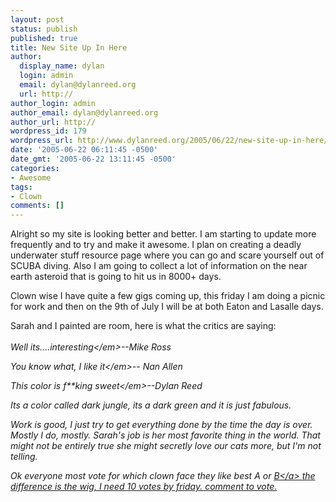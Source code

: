 ```yaml
---
layout: post
status: publish
published: true
title: New Site Up In Here
author:
  display_name: dylan
  login: admin
  email: dylan@dylanreed.org
  url: http://
author_login: admin
author_email: dylan@dylanreed.org
author_url: http://
wordpress_id: 179
wordpress_url: http://www.dylanreed.org/2005/06/22/new-site-up-in-here/
date: '2005-06-22 06:11:45 -0500'
date_gmt: '2005-06-22 13:11:45 -0500'
categories:
- Awesome
tags:
- Clown
comments: []
---
```

<p>Alright so my site is looking better and better. I am starting to update more frequently and to try and make it awesome. I plan on creating a deadly underwater stuff resource page where you can go and scare yourself out of SCUBA diving. Also I am going to collect a lot of information on the near earth asteroid that is going to hit us in 8000+ days. </p>
<p>Clown wise I have quite a few gigs coming up, this friday I am doing a picnic for work and then on the 9th of July I will be at both Eaton and Lasalle days. </p>
<p>Sarah and I painted are room, here is what the critics are saying:<br />
<em><br />
Well its....interesting<&#47;em>--Mike Ross</p>
<p><em>You know what, I like it<&#47;em>-- Nan Allen</p>
<p><em>This color is f**king sweet<&#47;em>--Dylan Reed</p>
<p>Its a color called dark jungle, its a dark green and it is just fabulous.</p>
<p>Work is good, I just try to get everything done by the time the day is over. Mostly I do, mostly. Sarah's job is her most favorite thing in the world. That might not be entirely true she might secretly love our cats more, but I'm not telling.</p>
<p>Ok everyone most vote for which clown face they like best A or <a href="http:&#47;&#47;dylanreed.org&#47;media&#47;album08&#47;IMG_0821">B<&#47;a> the difference is the wig, I need 10 votes by friday. comment to vote.</p>
